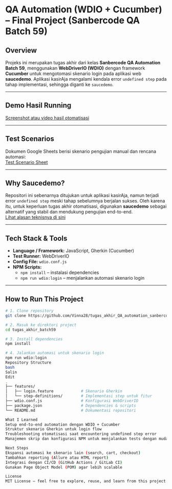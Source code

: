 # QA Automation (WDIO + Cucumber) – Final Project (Sanbercode QA Batch 59)

##  Overview
Projeks ini merupakan tugas akhir dari kelas **Sanbercode QA Automation Batch 59**, menggunakan **WebDriverIO (WDIO)** dengan framework **Cucumber** untuk mengotomasi skenario login pada aplikasi web **saucedemo**. Aplikasi kasirAja mengalami kendala error `undefined step` pada tahap implementasi, sehingga diganti ke `saucedemo`.

---

##  Demo Hasil Running
[Screenshot atau video hasil otomatisasi](https://drive.google.com/file/d/1Mdr8rZ_Ksbd2c2rY7UEf6Cllyj7DCGmQ/view?usp=sharing)

---

##  Test Scenarios
Dokumen Google Sheets berisi skenario pengujian manual dan rencana automasi:  
[Test Scenario Sheet](https://docs.google.com/spreadsheets/d/1yzMcmWOWHCXvOTe2bUd6EDGQS9JSV5w3kfj_g9VkLQ8/edit?usp=sharing)

---

##  Why Saucedemo?
Repositori ini sebenarnya ditujukan untuk aplikasi kasirAja, namun terjadi error `undefined step` meski tahap sebelumnya berjalan sukses. Oleh karena itu, untuk keperluan tugas akhir otomatisasi, digunakan **saucedemo** sebagai alternatif yang stabil dan mendukung pengujian end-to-end.  
[Lihat alasan teknisnya di sini](https://drive.google.com/file/d/1LWSC3-uH28v6B6ecRwiTldYjMPl_tOgh/view?usp=sharing)

---

##  Tech Stack & Tools
- **Language / Framework:** JavaScript, Gherkin (Cucumber)  
- **Test Runner:** WebDriverIO  
- **Config File:** `wdio.conf.js`  
- **NPM Scripts:**
  - `npm install` – instalasi dependencies
  - `npm run wdio:login` – menjalankan automasi skenario login

---

##  How to Run This Project

```bash
# 1. Clone repository
git clone https://github.com/Vinna28/tugas_akhir_QA_automation_sanbercode_batch59.git

# 2. Masuk ke direktori project
cd tugas_akhir_batch59

# 3. Install dependencies
npm install

# 4. Jalankan automasi untuk skenario login
npm run wdio:login
Repository Structure
bash
Salin
Edit
.
├── features/
│   ├── login.feature            # Skenario Gherkin
│   └── step-definitions/        # Implementasi step untuk fitur
├── wdio.conf.js                 # Konfigurasi WebDriverIO
├── package.json                 # Dependencies & scripts
└── README.md                    # Dokumentasi repositori

What I Learned
Setup end-to-end automation dengan WDIO + Cucumber
Struktur skenario Gherkin untuk login flow
Troubleshooting otomatisasi saat encountering undefined step error
Manajemen skrip dan konfigurasi NPM untuk menjalankan tests dengan mudah

Next Steps
Ekspansi automasi ke skenario lain (search, cart, checkout)
Tambahkan reporting (Allure atau HTML report)
Integrasi dengan CI/CD (GitHub Actions / GitLab CI)
Gunakan Page Object Model (POM) agar lebih scalable

License
MIT License – feel free to explore, reuse, and learn from this project.

